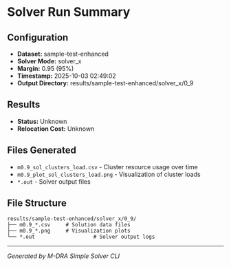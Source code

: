 # Solver Run Summary

## Configuration
- **Dataset:** sample-test-enhanced
- **Solver Mode:** solver_x
- **Margin:** 0.95 (95%)
- **Timestamp:** 2025-10-03 02:49:02
- **Output Directory:** results/sample-test-enhanced/solver_x/0_9

## Results
- **Status:** Unknown
- **Relocation Cost:** Unknown

## Files Generated
- `m0.9_sol_clusters_load.csv` - Cluster resource usage over time
- `m0.9_plot_sol_clusters_load.png` - Visualization of cluster loads
- `*.out` - Solver output files

## File Structure
```
results/sample-test-enhanced/solver_x/0_9/
├── m0.9_*.csv     # Solution data files
├── m0.9_*.png     # Visualization plots
└── *.out                   # Solver output logs
```

---
*Generated by M-DRA Simple Solver CLI*
